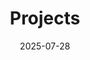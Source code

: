 ---
title: "Projects"
description: "A collection of my notable projects in AI, reinforcement learning, and open source development."
date: 2025-07-28
--- 